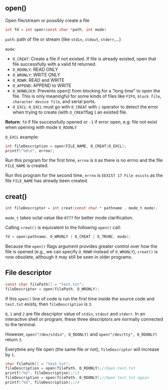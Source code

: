 ## open()

Open file/stream or possibly create a file

```c
int fd = int open(const char *path, int mode)
```

``path``: path of file or stream (like ``stdin``, ``stdout``, ``stderr``,...)

``mode``:

* ``O_CREAT``: Create a file if not existed. If file is already existed, open that file successfully with a valid fd returned.
* ``O_RDONLY``: READ ONLY
* ``O_WRONLY``: WRITE ONLY
* ``O_RDWR``: READ and WRITE
* ``O_APPEND``: APPEND to WRITE
* ``O_NONBLOCK``: Prevents open() from blocking for a “long time” to open the file. This is only meaningful for some kinds of files like ``FIFO``, ``block file``, ``character device file``, and serial ports.
* ``O_EXCL``: ``O_EXCL`` must go with ``O_CREAT`` with ``|`` operator to detect the error when trying to create (with ``O_CREAT``flag ) an existed file.

**Return**: ``fd`` if file successfully opened or ``-1`` if error open, e.g: file not exist when opening with mode ``O_RDONLY``

``O_EXCL`` example: 

```c
int fileDescription = open(FILE_NAME, O_CREAT|O_EXCL);
printf("%d\n", errno);
```

Run this program for the first time, ``errno`` is ``0`` as there is no errno and the file ``FILE_NAME`` is created.

Run this program for the second time, ``errno`` is ``EEXIST 17 File exists`` as the file ``FILE_NAME`` has already been created.
## creat()

```c
int fileDescriptor = int creat(const char * pathname , mode_t mode);
```
``mode_t`` takes octal value like ``0777`` for better mode clarification.

Calling ``creat()`` is equivalent to the following ``open()`` call:

```c
fd = open(pathname, O_WRONLY | O_CREAT | O_TRUNC, mode);
```

Because the ``open()`` flags argument provides greater control over how the file is opened (e.g., we can specify ``O_RDWR`` instead of ``O_WRONLY``), ``creat()`` is now obsolete, although it may still be seen in older programs.

## File descriptor

```c
const char filePath[] = "test.txt";
fileDescriptor = open(filePath, O_WRONLY);
```

If this ``open()`` line of code is run the first time inside the source code and ``test.txt`` exists, then ``fileDescription`` is ``3``.

``0``, ``1`` and ``2`` are file descriptor value of ``stdin``, ``stdout`` and ``stderr``. In an interactive shell or program, these three descriptors are normally connected to the terminal.

However, ``open("/dev/stdin", O_RDONLY)`` and ``open("/dev/tty", O_RDONLY)`` return ``3``.

Everytime any file open (the same file or not), ``fileDescriptor`` will increase by ``1``.

```c
char filePath[] = "test.txt";
fileDescription = open(filePath, O_RDONLY);//Open test.txt
printf("%d", fileDescription);//3
fileDescription = open(filePath, O_RDONLY);//Open test.txt again
printf("%d", fileDescription);//4
```